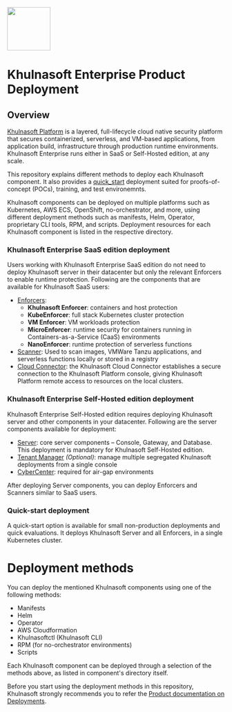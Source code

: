 <img src="https://avatars3.githubusercontent.com/u/12783832?s=200&v=4" height="100" width="100" />

# Khulnasoft Enterprise Product Deployment

## Overview

[Khulnasoft Platform](https://www.khulnasoft.com/khulnasoft-cloud-native-security-platform/) is a layered, full-lifecycle cloud native security platform that secures containerized, serverless, and VM-based applications, from application build, infrastructure through production runtime environments. Khulnasoft Enterprise runs either in SaaS or Self-Hosted edition, at any scale.

 This repository explains different methods to deploy each Khulnasoft component. It also provides a [quick_start](./quick_start) deployment suited for proofs-of-concept (POCs), training, and test environemnts.

 Khulnasoft components can be deployed on multiple platforms such as Kubernetes, AWS ECS, OpenShift, no-orchestrator, and more, using different deployment methods such as manifests, Helm, Operator, proprietary CLI tools, RPM, and scripts. Deployment resources for each Khulnasoft component is listed in the respective directory.

### Khulnasoft Enterprise SaaS edition deployment

Users working with Khulnasoft Enterprise SaaS edition do not need to deploy Khulnasoft server in their datacenter but only the relevant Enforcers to enable runtime protection. Following are the components that are available for Khulnasoft SaaS users:
* [Enforcers](./enforcers):  
  * **Khulnasoft Enforcer**: containers and host protection
  * **KubeEnforcer**: full stack Kubernetes cluster protection 
  * **VM Enforcer**: VM workloads protection
  * **MicroEnforcer**: runtime security for containers running in Containers-as-a-Service (CaaS) environments
  * **NanoEnforcer**: runtime protection of serverless functions
* [Scanner](./scanner): Used to scan images, VMWare Tanzu applications, and serverless functions locally or stored in a registry
* [Cloud Connector](./cloud_connector): the Khulnasoft Cloud Connector establishes a secure connection to the Khulnasoft Platform console, giving Khulnasoft Platform remote access to resources on the local clusters.


### Khulnasoft Enterprise Self-Hosted edition deployment

Khulnasoft Enterprise Self-Hosted edition requires deploying Khulnasoft server and other components in your datacenter. Following are the server components available for deployment:
*  [Server](./server): core server components – Console, Gateway, and Database. This deployment is mandatory for Khulnasoft Self-Hosted edition. 
*  [Tenant Manager](./tenant_manager) *(Optional)*: manage multiple segregated Khulnasoft deployments from a single console
*  [CyberCenter](./cyber_center): required for air-gap environments

After deploying Server components, you can deploy Enforcers and Scanners similar to SaaS users.

### Quick-start deployment

A quick-start option is available for small non-production deployments and quick evaluations. It deploys Khulnasoft Server and all Enforcers, in a single Kubernetes cluster.

# Deployment methods

You can deploy the mentioned Khulnasoft components using one of the following methods:
* Manifests
* Helm
* Operator
* AWS Cloudformation
* Khulnasoftctl (Khulnasoft CLI)
* RPM (for no-orchestrator environments)
* Scripts

Each Khulnasoft component can be deployed through a selection of the methods above, as listed in component's directory itself.

Before you start using the deployment methods in this repository, Khulnasoft strongly recommends you to refer the [Product documentation on Deployments](https://docs.khulnasoft.com/docs/deployment-overview).
